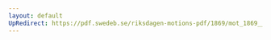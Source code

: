 ```yaml
---
layout: default
UpRedirect: https://pdf.swedeb.se/riksdagen-motions-pdf/1869/mot_1869__ak__00120.pdf
---
```

